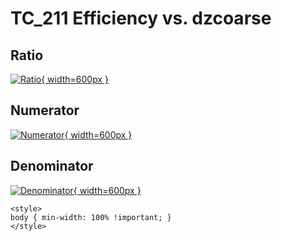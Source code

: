 # TC_211 Efficiency vs. dzcoarse

## Ratio

[![Ratio](../mtv/var/TC_211_eff_stack_dzcoarse.png){ width=600px }](../mtv/var/TC_211_eff_stack_dzcoarse.pdf)

## Numerator

[![Numerator](../mtv/num/TC_211_eff_stack_dzcoarse_num.png){ width=600px }](../mtv/num/TC_211_eff_stack_dzcoarse_num.pdf)

## Denominator

[![Denominator](../mtv/den/TC_211_eff_stack_dzcoarse_den.png){ width=600px }](../mtv/den/TC_211_eff_stack_dzcoarse_den.pdf)


``` {=html}
<style>
body { min-width: 100% !important; }
</style>
```
